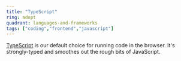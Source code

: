 ```yaml
---
title: "TypeScript"
ring: adopt
quadrant: languages-and-frameworks
tags: ["coding","frontend","javascript"]
---
```


[TypeScript](https://www.typescriptlang.org/) is our default choice for running code in the browser. It's strongly-typed and smoothes out the rough bits of JavaScript.
